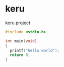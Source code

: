 # keru
keru project
```cpp
#include <stdio.h>

int main(void)
{
  printf("hello world");
  return 0;
}
```
